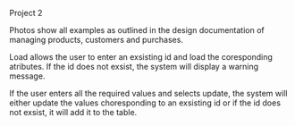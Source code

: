 Project 2

Photos show all examples as outlined in the design documentation of managing products, customers and purchases. 

Load allows the user to enter an exsisting id and load the coresponding atributes.  If the id does not exsist, the system will display a warning message.

If the user enters all the required values and selects update, the system will either update the values choresponding to an exsisting id 
or if the id does not exsist, it will add it to the table. 
